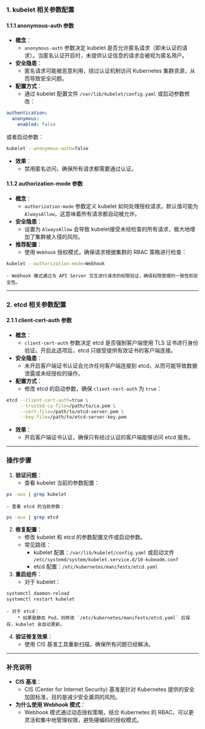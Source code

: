 ### **1. kubelet 相关参数配置**
#### **1.1.1 anonymous-auth 参数**
+ **概念**： 
    - `anonymous-auth` 参数决定 kubelet 是否允许匿名请求（即未认证的请求）。当匿名认证开启时，未提供认证信息的请求会被视为匿名用户。
+ **安全隐患**： 
    - 匿名请求可能被恶意利用，绕过认证机制访问 Kubernetes 集群资源，从而导致安全问题。
+ **配置方式**： 
    - 通过 kubelet 配置文件 `/var/lib/kubelet/config.yaml` 或启动参数修改： 

```yaml
authentication:
  anonymous:
    enabled: false
```

 或者启动参数： 

```bash
kubelet --anonymous-auth=false
```

+ **效果**： 
    - 禁用匿名访问，确保所有请求都需要通过认证。

#### **1.1.2 authorization-mode 参数**
+ **概念**： 
    - `authorization-mode` 参数定义 kubelet 如何处理授权请求。默认值可能为 `AlwaysAllow`，这意味着所有请求都自动被允许。
+ **安全隐患**： 
    - 设置为 `AlwaysAllow` 会导致 kubelet接受未经检查的所有请求，极大地增加了集群被入侵的风险。
+ **推荐配置**： 
    - 使用 `Webhook` 授权模式，确保请求根据集群的 RBAC 策略进行检查： 

```bash
kubelet --authorization-mode=Webhook
```

    - Webhook 模式通过与 API Server 交互进行请求的权限验证，确保权限管理的一致性和安全性。

---

### **2. etcd 相关参数配置**
#### **2.1.1 client-cert-auth 参数**
+ **概念**： 
    - `client-cert-auth` 参数决定 etcd 是否强制客户端使用 TLS 证书进行身份验证。开启此选项后，etcd 只接受提供有效证书的客户端连接。
+ **安全隐患**： 
    - 未开启客户端证书认证会允许任何客户端连接到 etcd，从而可能导致数据泄露或未经授权的操作。
+ **配置方式**： 
    - 修改 etcd 的启动参数，确保 `client-cert-auth` 为 `true`： 

```bash
etcd --client-cert-auth=true \
     --trusted-ca-file=/path/to/ca.pem \
     --cert-file=/path/to/etcd-server.pem \
     --key-file=/path/to/etcd-server-key.pem
```

+ **效果**： 
    - 开启客户端证书认证，确保只有经过认证的客户端能够访问 etcd 服务。

---

### **操作步骤**
1. **验证问题**：
    - 查看 kubelet 当前的参数配置： 

```bash
ps -aux | grep kubelet
```

    - 查看 etcd 的当前参数： 

```bash
ps -aux | grep etcd
```

2. **修复配置**：
    - 修改 kubelet 和 etcd 的参数配置文件或启动参数。
    - 常见路径： 
        * kubelet 配置：`/var/lib/kubelet/config.yaml` 或启动文件 `/etc/systemd/system/kubelet.service.d/10-kubeadm.conf`
        * etcd 配置：`/etc/kubernetes/manifests/etcd.yaml`
3. **重启组件**：
    - 对于 kubelet： 

```bash
systemctl daemon-reload
systemctl restart kubelet
```

    - 对于 etcd： 
        * 如果是静态 Pod，则修改 `/etc/kubernetes/manifests/etcd.yaml` 后保存，kubelet 会自动更新。
4. **验证修复效果**：
    - 使用 CIS 基准工具重新扫描，确保所有问题已经解决。

---

### **补充说明**
+ **CIS 基准**： 
    - CIS (Center for Internet Security) 基准是针对 Kubernetes 提供的安全加固标准，目的是减少安全漏洞的风险。
+ **为什么使用 Webhook 模式**： 
    - Webhook 模式通过动态授权策略，结合 Kubernetes 的 RBAC，可以更灵活和集中地管理权限，避免硬编码的授权模式。

